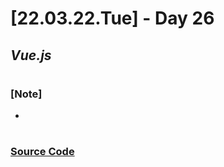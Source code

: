 # [22.03.22.Tue] - Day 26

## _Vue.js_

#

### [Note]

-

#

### [Source Code](https://github.com/ding-co/developer-dignity/tree/main/boot-camp/practice/March/day26)

